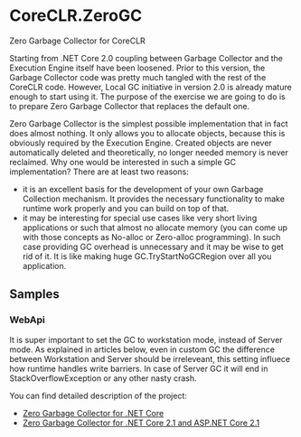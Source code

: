 # CoreCLR.ZeroGC
Zero Garbage Collector for CoreCLR

Starting from .NET Core 2.0 coupling between Garbage Collector and the Execution Engine itself have been loosened. Prior to this version, the Garbage Collector code was pretty much tangled with the rest of the CoreCLR code. However, Local GC initiative in version 2.0 is already mature enough to start using it. The purpose of the exercise we are going to do is to prepare Zero Garbage Collector that replaces the default one.

Zero Garbage Collector is the simplest possible implementation that in fact does almost nothing. It only allows you to allocate objects, because this is obviously required by the Execution Engine. Created objects are never automatically deleted and theoretically, no longer needed memory is never reclaimed. Why one would be interested in such a simple GC implementation? There are at least two reasons:
* it is an excellent basis for the development of your own Garbage Collection mechanism. It provides the necessary functionality to make runtime work properly and you can build on top of that.
* it may be interesting for special use cases like very short living applications or such that almost no allocate memory (you can come up with those concepts as No-alloc or Zero-alloc programming). In such case providing GC overhead is unnecessary and it may be wise to get rid of it. It is like making huge GC.TryStartNoGCRegion over all you application.

## Samples

### WebApi

It is super important to set the GC to workstation mode, instead of Server mode. As explained in articles below, even in custom GC the difference between Workstation and Server should be irreleveant, this setting influece how runtime handles write barriers. In case of Server GC it will end in StackOverflowException or any other nasty crash.

You can find detailed description of the project:
* [Zero Garbage Collector for .NET Core](http://tooslowexception.com/zero-garbage-collector-for-net-core)
* [Zero Garbage Collector for .NET Core 2.1 and ASP.NET Core 2.1](http://tooslowexception.com/zero-garbage-collector-for-net-core-2-1-and-asp-net-core-2-1/)
